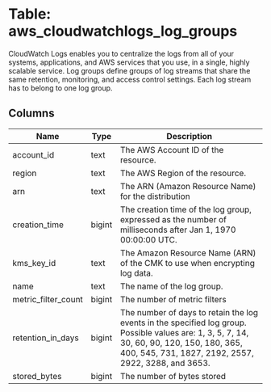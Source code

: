 
# Table: aws_cloudwatchlogs_log_groups
CloudWatch Logs enables you to centralize the logs from all of your systems, applications, and AWS services that you use, in a single, highly scalable service. Log groups define groups of log streams that share the same retention, monitoring, and access control settings. Each log stream has to belong to one log group. 
## Columns
| Name        | Type           | Description  |
| ------------- | ------------- | -----  |
|account_id|text|The AWS Account ID of the resource.|
|region|text|The AWS Region of the resource.|
|arn|text|The ARN (Amazon Resource Name) for the distribution|
|creation_time|bigint|The creation time of the log group, expressed as the number of milliseconds after Jan 1, 1970 00:00:00 UTC.|
|kms_key_id|text|The Amazon Resource Name (ARN) of the CMK to use when encrypting log data.|
|name|text|The name of the log group.|
|metric_filter_count|bigint|The number of metric filters|
|retention_in_days|bigint|The number of days to retain the log events in the specified log group. Possible values are: 1, 3, 5, 7, 14, 30, 60, 90, 120, 150, 180, 365, 400, 545, 731, 1827, 2192, 2557, 2922, 3288, and 3653.|
|stored_bytes|bigint|The number of bytes stored|
